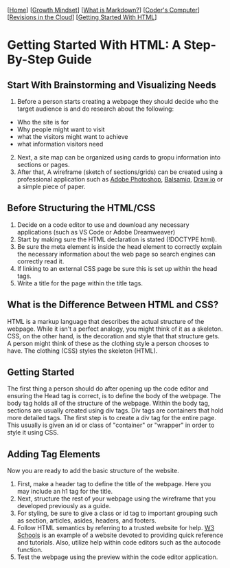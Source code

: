 [[Home](README.md)] [[Growth Mindset](growthmindset.md)] [[What is Markdown?](learning_markdown.md)] [[Coder's Computer](coders_computer.md)] [[Revisions in the Cloud](revisions_in_the_cloud.md)] [[Getting Started With HTML](gettingstartedwithhtml.md)]
# Getting Started With HTML:  A Step-By-Step Guide

## Start With Brainstorming and Visualizing Needs
1. Before a person starts creating a webpage they should decide who the target audience is and do research about the following:
- Who the site is for
- Why people might want to visit
- what the visitors might want to achieve
- what information visitors need
2. Next, a site map can be organized using cards to gropu information into sections or pages.
3. After that, A wireframe (sketch of sections/grids) can be created using a professional application such as [Adobe Photoshop](https://www.adobe.com/products/photoshop.html?sdid=KKQIN&mv=search&kw=photoshop&ef_id=CjwKCAjw4MP5BRBtEiwASfwAL76_LaLte692ZSpR2Dz0Ki6mlHrxc85kvr4slOrTrlTBq7lXr0tZIBoCXoMQAvD_BwE:G:s&s_kwcid=AL!3085!3!442365416141!e!!g!!adobe%20photoshop&gclid=CjwKCAjw4MP5BRBtEiwASfwAL76_LaLte692ZSpR2Dz0Ki6mlHrxc85kvr4slOrTrlTBq7lXr0tZIBoCXoMQAvD_BwE), [Balsamiq](https://balsamiq.com/for/web-designers), [Draw io](https://app.diagrams.net) or a simple piece of paper.  

## Before Structuring the HTML/CSS
1. Decide on a code editor to use and download any necessary applications (such as VS Code or Adobe Dreamweaver)
2. Start by making sure the HTML declaration is stated (!DOCTYPE html).
3. Be sure the meta element is inside the head element to correctly explain the necessary information about the web page so search engines can correctly read it.
4. If linking to an external CSS page be sure this is set up within the head tags.
5. Write a title for the page within the title tags.

## What is the Difference Between HTML and CSS?
HTML is a markup language that describes the actual structure of the webpage.  While it isn't a perfect analogy, you might think of it as a skeleton.  CSS, on the other hand, is the decoration and style that that structure gets.  A person might think of these as the clothing style a person chooses to have.  The clothing (CSS) styles the skeleton (HTML).  

## Getting Started
The first thing a person should do after opening up the code editor and ensuring the Head tag is correct, is to define the body of the webpage.  The body tag holds all of the structure of the webpage.  Within the body tag, sections are usually created using div tags.  Div tags are containers that hold more detailed tags.  The first step is to create a div tag for the entire page.  This usually is given an id or class of "container" or "wrapper" in order to style it using CSS.  

## Adding Tag Elements
Now you are ready to add the basic structure of the website.  
1. First, make a header tag to define the title of the webpage.  Here you may include an h1 tag for the title.
2. Next, structure the rest of your webpage using the wireframe that you developed previously as a guide. 
3. For styling, be sure to give a class or id tag to important grouping such as section, articles, asides, headers, and footers.
4. Follow HTML semantics by referring to a trusted website for help.  [W3 Schools](https://www.w3schools.com) is an example of a website devoted to providing quick reference and tutorials.  Also, utilize help within code editors such as the autocode function.
5. Test the webpage using the preview within the code editor application.
